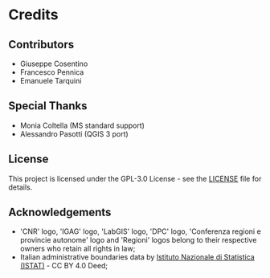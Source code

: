 # Credits

## Contributors

- Giuseppe Cosentino
- Francesco Pennica
- Emanuele Tarquini

## Special Thanks

- Monia Coltella (MS standard support)
- Alessandro Pasotti (QGIS 3 port)

## License

This project is licensed under the GPL-3.0 License - see the [LICENSE](LICENSE) file for details.

## Acknowledgements

- 'CNR' logo, 'IGAG' logo, 'LabGIS' logo, 'DPC' logo, 'Conferenza regioni e provincie autonome' logo and 'Regioni' logos belong to their respective owners who retain all rights in law;
- Italian administrative boundaries data by [Istituto Nazionale di Statistica (ISTAT)](https://www.istat.it/notizia/confini-delle-unita-amministrative-a-fini-statistici-al-1-gennaio-2018-2/) - CC BY 4.0 Deed;
